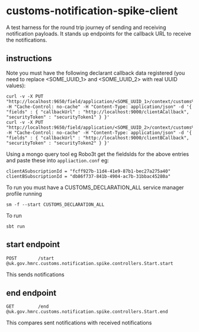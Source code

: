 # customs-notification-spike-client

A test harness for the round trip journey of sending and receiving notification payloads. It stands up endpoints
for the callback URL to receive the notifications. 
 
## instructions

Note you must have the following declarant callback data registered (you need to replace <SOME_UUID_1> and <SOME_UUID_2> with real UUID values):
 
    curl -v -X PUT "http://localhost:9650/field/application/<SOME_UUID_1>/context/customs%2Fdeclarations/version/2.0" -H "Cache-Control: no-cache" -H "Content-Type: application/json" -d '{ "fields" : { "callbackUrl" : "http://localhost:9000/clientACallback", "securityToken" : "securityToken1" } }'
    curl -v -X PUT "http://localhost:9650/field/application/<SOME_UUID_2>/context/customs%2Fdeclarations/version/2.0" -H "Cache-Control: no-cache" -H "Content-Type: application/json" -d '{ "fields" : { "callbackUrl" : "http://localhost:9000/clientBCallback", "securityToken" : "securityToken2" } }'

Using a mongo query tool eg Robo3t get the fieldsIds for the above entries and paste these into `appliaction.conf` eg: 

    clientASubscriptionId = "fcff927b-11d4-41e9-87b1-bec27a275a40"
    clientBSubscriptionId = "db86f737-841b-4904-ac7b-31bbac45280a"

 
To run you must have a CUSTOMS_DECLARATION_ALL service manager profile running 
 
    sm -f --start CUSTOMS_DECLARATION_ALL
    
To run 
    
    sbt run 
 
## start endpoint

    POST        /start                  @uk.gov.hmrc.customs.notification.spike.controllers.Start.start

This sends notifications

## end endpoint

    GET         /end                    @uk.gov.hmrc.customs.notification.spike.controllers.Start.end

This compares sent notifications with received notifications

